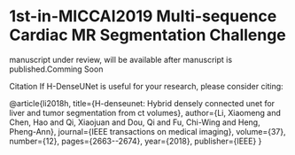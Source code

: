 # 1st-in-MICCAI2019 Multi-sequence Cardiac MR Segmentation Challenge
manuscript under review, will be available after manuscript is published.Comming Soon










Citation
If H-DenseUNet is useful for your research, please consider citing:

@article{li2018h,
title={H-denseunet: Hybrid densely connected unet for liver and tumor segmentation from ct volumes},
author={Li, Xiaomeng and Chen, Hao and Qi, Xiaojuan and Dou, Qi and Fu, Chi-Wing and Heng, Pheng-Ann},
journal={IEEE transactions on medical imaging},
volume={37},
number={12},
pages={2663--2674},
year={2018},
publisher={IEEE}
}

